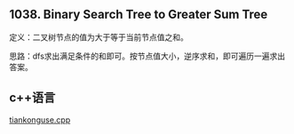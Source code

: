 ## 1038. Binary Search Tree to Greater Sum Tree

定义：二叉树节点的值为大于等于当前节点值之和。  


思路：dfs求出满足条件的和即可。按节点值大小，逆序求和，即可遍历一遍求出答案。  


## c++语言  


[tiankonguse.cpp](./tiankonguse.cpp)



